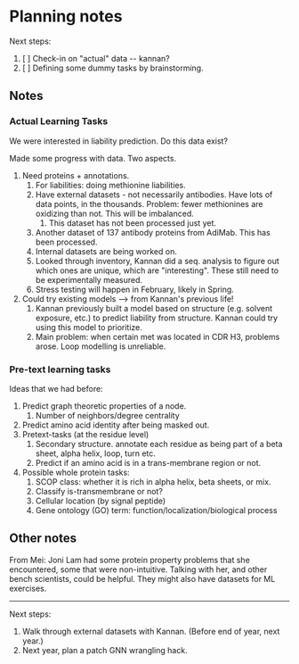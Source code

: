 # Planning notes

Next steps:

1. [ ] Check-in on "actual" data -- kannan?
1. [ ] Defining some dummy tasks by brainstorming.

## Notes

### Actual Learning Tasks

We were interested in liability prediction.
Do this data exist?

Made some progress with data. Two aspects.

1. Need proteins + annotations.
    1. For liabilities: doing methionine liabilities.
    1. Have external datasets - not necessarily antibodies. Have lots of data points, in the thousands. Problem: fewer methionines are oxidizing than not. This will be imbalanced.
        1. This dataset has not been processed just yet.
    1. Another dataset of 137 antibody proteins from AdiMab. This has been processed.
    1. Internal datasets are being worked on.
    1. Looked through inventory, Kannan did a seq. analysis to figure out which ones are unique, which are "interesting". These still need to be experimentally measured.
    1. Stress testing will happen in February, likely in Spring.
1. Could try existing models --> from Kannan's previous life!
    1. Kannan previously built a model based on structure (e.g. solvent exposure, etc.) to predict liability from structure. Kannan could try using this model to prioritize.
    1. Main problem: when certain met was located in CDR H3, problems arose. Loop modelling is unreliable.

### Pre-text learning tasks

Ideas that we had before:

1. Predict graph theoretic properties of a node.
    1. Number of neighbors/degree centrality
1. Predict amino acid identity after being masked out.
1. Pretext-tasks (at the residue level)
    1. Secondary structure. annotate each residue as being part of a beta sheet, alpha helix, loop, turn etc.
    1. Predict if an amino acid is in a trans-membrane region or not.
1. Possible whole protein tasks:
    1. SCOP class: whether it is rich in alpha helix, beta sheets, or mix.
    1. Classify is-transmembrane or not?
    1. Cellular location (by signal peptide)
    1. Gene ontology (GO) term: function/localization/biological process

## Other notes

From Mei: Joni Lam had some protein property problems that she encountered,
some that were non-intuitive.
Talking with her, and other bench scientists, could be helpful.
They might also have datasets for ML exercises.

------

Next steps:

1. Walk through external datasets with Kannan. (Before end of year, next year.)
1. Next year, plan a patch GNN wrangling hack.
